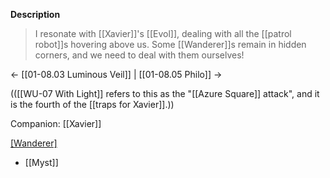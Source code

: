 **Description**
> I resonate with [[Xavier]]'s [[Evol]], dealing with all the [[patrol robot]]s hovering above us. Some [[Wanderer]]s remain in hidden corners, and we need to deal with them ourselves!

← [[01-08.03 Luminous Veil]] | [[01-08.05 Philo]] →

(([[WU-07 With Light]] refers to this as the "[[Azure Square]] attack", and it is the fourth of the [[traps for Xavier]].))

Companion: [[Xavier]]

[[Wanderer]](s)
* [[Myst]]